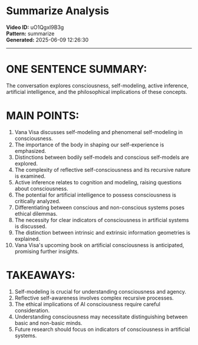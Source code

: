 # Summarize Analysis

**Video ID:** uO1QgxI9B3g  
**Pattern:** summarize  
**Generated:** 2025-06-09 12:26:30  

---

# ONE SENTENCE SUMMARY:
The conversation explores consciousness, self-modeling, active inference, artificial intelligence, and the philosophical implications of these concepts.

# MAIN POINTS:
1. Vana Visa discusses self-modeling and phenomenal self-modeling in consciousness.
2. The importance of the body in shaping our self-experience is emphasized.
3. Distinctions between bodily self-models and conscious self-models are explored.
4. The complexity of reflective self-consciousness and its recursive nature is examined.
5. Active inference relates to cognition and modeling, raising questions about consciousness.
6. The potential for artificial intelligence to possess consciousness is critically analyzed.
7. Differentiating between conscious and non-conscious systems poses ethical dilemmas.
8. The necessity for clear indicators of consciousness in artificial systems is discussed.
9. The distinction between intrinsic and extrinsic information geometries is explained.
10. Vana Visa's upcoming book on artificial consciousness is anticipated, promising further insights.

# TAKEAWAYS:
1. Self-modeling is crucial for understanding consciousness and agency.
2. Reflective self-awareness involves complex recursive processes.
3. The ethical implications of AI consciousness require careful consideration.
4. Understanding consciousness may necessitate distinguishing between basic and non-basic minds.
5. Future research should focus on indicators of consciousness in artificial systems.